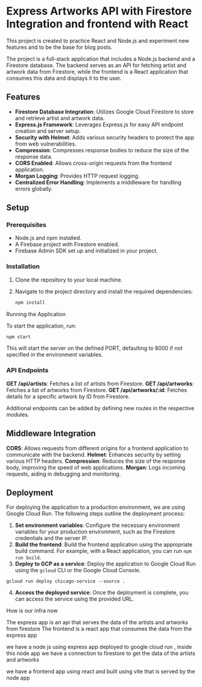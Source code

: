 
# Express Artworks API with Firestore Integration and frontend with React

This project is created to practice React and Node.js and experiment new features and to be the base for blog posts. 

The project is a full-stack application that includes a Node.js backend and a Firestore database. The backend serves as an API for fetching artist and artwork data from Firestore, while the frontend is a React application that consumes this data and displays it to the user.


## Features

- **Firestore Database Integration**: Utilizes Google Cloud Firestore to store and retrieve artist and artwork data.
- **Express.js Framework**: Leverages Express.js for easy API endpoint creation and server setup.
- **Security with Helmet**: Adds various security headers to protect the app from web vulnerabilities.
- **Compression**: Compresses response bodies to reduce the size of the response data.
- **CORS Enabled**: Allows cross-origin requests from the frontend application.
- **Morgan Logging**: Provides HTTP request logging.
- **Centralized Error Handling**: Implements a middleware for handling errors globally.

## Setup

### Prerequisites

- Node.js and npm installed.
- A Firebase project with Firestore enabled.
- Firebase Admin SDK set up and initialized in your project.

### Installation

1. Clone the repository to your local machine.

2. Navigate to the project directory and install the required dependencies:

   ```sh
   npm install
   ```

Running the Application

To start the application, run:
   ```sh
   npm start
   ```


This will start the server on the defined PORT, defaulting to 8000 if not specified in the environment variables.
### API Endpoints

**GET /api/artists**: Fetches a list of artists from Firestore.
**GET /api/artworks**: Fetches a list of artworks from Firestore.
**GET /api/artworks/:id**: Fetches details for a specific artwork by ID from Firestore.
    
Additional endpoints can be added by defining new routes in the respective modules.

## Middleware Integration

**CORS**: Allows requests from different origins for a frontend application to communicate with the backend.
**Helmet**: Enhances security by setting various HTTP headers.
**Compression**: Reduces the size of the response body, improving the speed of web applications.
**Morgan**: Logs incoming requests, aiding in debugging and monitoring.

## Deployment

For deploying the application to a production environment, we are using Google Cloud Run. The following steps outline the deployment process:

1. **Set environment variables**: Configure the necessary environment variables for your production environment, such as the Firestore credentials and the server IP.
2. **Build the frontend**: Build the frontend application using the appropriate build command. For example, with a React application, you can run `npm run build`.
3. **Deploy to GCP as a service**: Deploy the application to Google Cloud Run using the `gcloud` CLI or the Google Cloud Console.
  ```
  gcloud run deploy chicago-service --source .
  ```   
4. **Access the deployed service**: Once the deployment is complete, you can access the service using the provided URL.



How is our infra now

The express app is an api that serves the data of the artists and artworks from firestore
The frontend is a react app that consumes the data from the express app

we have a node js using express app deployed to google cloud run , inside this node app we have a connection to firestore to get the data of the artists and artworks

we have a frontend app using react and built using vite that is served by the node app


